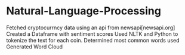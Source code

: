 # Natural-Language-Processing
Fetched cryptocurrncy data using an api from newsapi[newsapi.org]
Created a Dataframe with sentiment scores
Used NLTK and Python to tokenize the text for each coin.
Determined most common words used
Generated Word Cloud
